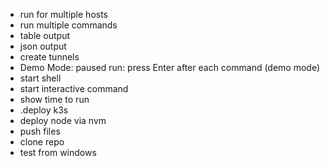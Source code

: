- run for multiple hosts
- run multiple commands
- table output
- json output
- create tunnels
- Demo Mode: paused run: press Enter after each command (demo mode)
- start shell
- start interactive command
- show time to run
- .deploy k3s
- deploy node via nvm
- push files
- clone repo
- test from windows
